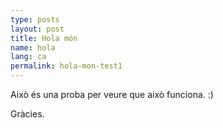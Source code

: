 ```yaml
---
type: posts
layout: post
title: Hola món
name: hola
lang: ca
permalink: hola-mon-test1
---
```


Això és una proba per veure que això funciona. :)

Gràcies.
